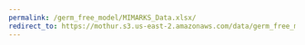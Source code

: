 ```yaml
---
permalink: /germ_free_model/MIMARKS_Data.xlsx/
redirect_to: https://mothur.s3.us-east-2.amazonaws.com/data/germ_free_model/MIMARKS_Data.xlsx
---
```


